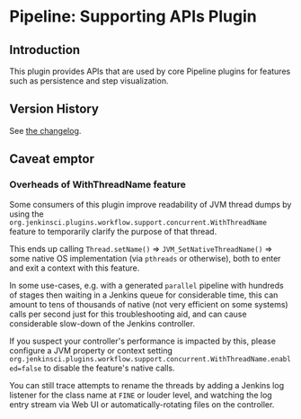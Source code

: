 # Pipeline: Supporting APIs Plugin

## Introduction

This plugin provides APIs that are used by core Pipeline plugins for features such as persistence and step visualization.

## Version History

See [the changelog](CHANGELOG.md).

## Caveat emptor

### Overheads of WithThreadName feature

Some consumers of this plugin improve readability of JVM thread dumps by using
the `org.jenkinsci.plugins.workflow.support.concurrent.WithThreadName` feature
to temporarily clarify the purpose of that thread.

This ends up calling `Thread.setName()` => `JVM_SetNativeThreadName()` => some
native OS implementation (via `pthreads` or otherwise), both to enter and exit
a context with this feature.

In some use-cases, e.g. with a generated `parallel` pipeline with hundreds of
stages then waiting in a Jenkins queue for considerable time, this can amount
to tens of thousands of native (not very efficient on some systems) calls per
second just for this troubleshooting aid, and can cause considerable slow-down
of the Jenkins controller.

If you suspect your controller's performance is impacted by this, please
configure a JVM property or context setting
`org.jenkinsci.plugins.workflow.support.concurrent.WithThreadName.enabled=false`
to disable the feature's native calls.

You can still trace attempts to rename the threads by adding a Jenkins log
listener for the class name at `FINE` or louder level, and watching the
log entry stream via Web UI or automatically-rotating files on the controller.
